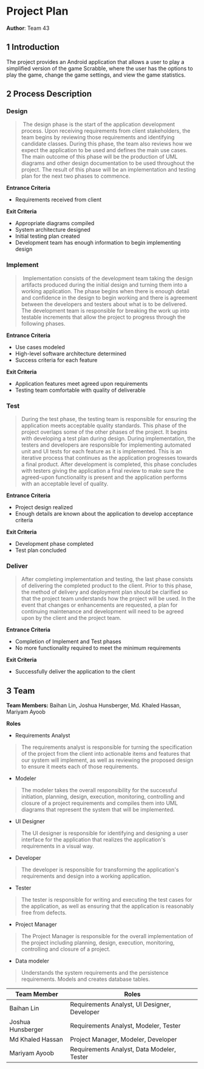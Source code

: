 # Project Plan

**Author**: Team 43

## 1 Introduction

The project provides an Android application that allows a user to play a simplified version of the game Scrabble, where the user has the options to play the game, change the game settings, and view the game statistics.

## 2 Process Description

### Design
> The design phase is the start of the application development process. Upon receiving requirements from client stakeholders, the team begins by reviewing those requirements and identifying candidate classes.  During this phase, the team also reviews how we expect the application to be used and defines the main use cases.  The main outcome of this phase will be the production of UML diagrams and other design documentation to be used throughout the project.  The result of this phase will be an implementation and testing plan for the next two phases to commence.

**Entrance Criteria**

- Requirements received from client

**Exit Criteria**

- Appropriate diagrams compiled
- System architecture designed
- Initial testing plan created
- Development team has enough information to begin implementing design

### Implement
> Implementation consists of the development team taking the design artifacts produced during the initial design and turning them into a working application.  The phase begins when there is enough detail and confidence in the design to begin working and there is agreement between the developers and testers about what is to be delivered.  The development team is responsible for breaking the work up into testable increments that allow the project to progress through the following phases.

**Entrance Criteria**

- Use cases modeled
- High-level software architecture determined
- Success criteria for each feature

**Exit Criteria**

- Application features meet agreed upon requirements
- Testing team comfortable with quality of deliverable

### Test
>  During the test phase, the testing team is responsible for ensuring the application meets acceptable quality standards.  This phase of the project overlaps some of the other phases of the project.  It begins with developing a test plan during design.  During implementation, the testers and developers are responsible for implementing automated unit and UI tests for each feature as it is implemented.  This is an iterative process that continues as the application progresses towards a final product.  After development is completed, this phase concludes with testers giving the application a final review to make sure the agreed-upon functionality is present and the application performs with an acceptable level of quality.

**Entrance Criteria**

- Project design realized
- Enough details are known about the application to develop acceptance criteria

**Exit Criteria**

- Development phase completed
- Test plan concluded

### Deliver
> After completing implementation and testing, the last phase consists of delivering the completed product to the client.  Prior to this phase, the method of delivery and deployment plan should be clarified so that the project team understands how the project will be used.  In the event that changes or enhancements are requested, a plan for continuing maintenance and development will need to be agreed upon by the client and the project team.

**Entrance Criteria**
- Completion of Implement and Test phases
- No more functionality required to meet the minimum requirements

**Exit Criteria**
- Successfully deliver the application to the client

## 3 Team

**Team Members:**
Baihan Lin, Joshua Hunsberger, Md. Khaled Hassan, Mariyam Ayoob

**Roles**
- Requirements Analyst
> The requirements analyst is responsible for turning the specification of the project from the client into actionable items and features that our system will implement, as well as reviewing the proposed design to ensure it meets each of those requirements.
- Modeler
> The modeler takes the overall responsibility for the successful initiation, planning, design, execution, monitoring, controlling and closure of a project requirements and compiles them into UML diagrams that represent the system that will be implemented.
- UI Designer
> The UI designer is responsible for identifying and designing a user interface for the application that realizes the application's requirements in a visual way.
- Developer
> The developer is responsible for transforming the application's requirements and design into a working application.
- Tester
> The tester is responsible for writing and executing the test cases for the application, as well as ensuring that the application is reasonably free from defects.
- Project Manager
> The Project Manager is responsible for the overall implementation of the project including planning, design, execution, monitoring, controlling and closure of a project.
- Data modeler
> Understands the system requirements and the persistence requirements. Models and creates database tables.


| Team Member | Roles |
| ----------- | ----- |
| Baihan Lin | Requirements Analyst, UI Designer, Developer |
| Joshua Hunsberger | Requirements Analyst, Modeler, Tester |
| Md Khaled Hassan | Project Manager, Modeler, Developer  |
| Mariyam Ayoob | Requirements Analyst, Data Modeler, Tester |
